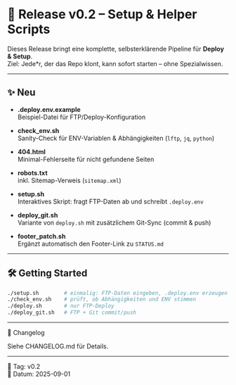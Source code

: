 # 🚀 Release v0.2 – Setup & Helper Scripts

Dieses Release bringt eine komplette, selbsterklärende Pipeline für **Deploy & Setup**.  
Ziel: Jede*r, der das Repo klont, kann sofort starten – ohne Spezialwissen.  

---

## ✨ Neu

- **.deploy.env.example**  
  Beispiel-Datei für FTP/Deploy-Konfiguration

- **check_env.sh**  
  Sanity-Check für ENV-Variablen & Abhängigkeiten (`lftp`, `jq`, `python`)

- **404.html**  
  Minimal-Fehlerseite für nicht gefundene Seiten

- **robots.txt**  
  inkl. Sitemap-Verweis (`sitemap.xml`)

- **setup.sh**  
  Interaktives Skript: fragt FTP-Daten ab und schreibt `.deploy.env`

- **deploy_git.sh**  
  Variante von `deploy.sh` mit zusätzlichem Git-Sync (commit & push)

- **footer_patch.sh**  
  Ergänzt automatisch den Footer-Link zu `STATUS.md`

---

## 🛠 Getting Started

```bash
./setup.sh        # einmalig: FTP-Daten eingeben, .deploy.env erzeugen
./check_env.sh    # prüft, ob Abhängigkeiten und ENV stimmen
./deploy.sh       # nur FTP-Deploy
./deploy_git.sh   # FTP + Git commit/push
```

---

📖 Changelog

Siehe CHANGELOG.md für Details.

---

🔖 Tag: v0.2  
📅 Datum: 2025-09-01
